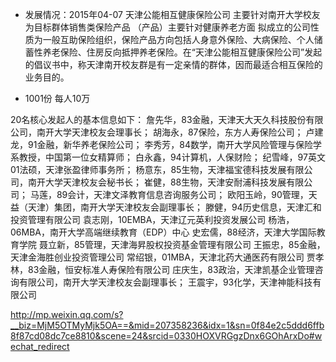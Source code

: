 - 发展情况：2015年04-07 天津公能相互健康保险公司 主要针对南开大学校友为目标群体销售类保险产品 （产品）主要针对健康养老方面
拟成立的公司性质为一般互助保险组织，保险产品方向包括人身意外保险、大病保险、个人储蓄性养老保险、住房反向抵押养老保险。在“天津公能相互健康保险公司”发起的倡议书中，称天津南开校友群是有一定亲情的群体，因而最适合相互保险的业务目的。

- 1001份 每人10万

20名核心发起人的基本信息如下：
詹先华，83金融，天津天大天久科技股份有限公司，南开大学天津校友会理事长；
胡海永，87保险，东方人寿保险公司；
卢建龙，91金融，新华养老保险公司；
李秀芳，84数学，南开大学风险管理与保险学系教授，中国第一位女精算师；
白永鑫，94计算机，人保财险；
纪雪峰，97英文01法硕，天津张盈律师事务所；
杨意东，85生物，天津福宝德科技发展有限公司，南开大学天津校友会秘书长；
崔健，88生物，天津安耐浦科技发展有限公司；
马莲，89会计，天津文泽教育信息咨询服务公司；
欧阳玉岭，90管理，天益（天津）集团，南开大学天津校友会副理事长；
滕健，94历史信息，天津汇和投资管理有限公司
袁志刚，10EMBA，天津辽元英利投资发展公司
杨浩，06MBA，南开大学高端继续教育（EDP）中心
史宏儒，88经济，天津大学国际教育学院
聂立新，85管理，天津海昇股权投资基金管理有限公司
王振忠，85金融，天津金海胜创业投资管理公司
常绍银，01MBA，天津北药大通医药有限公司
贾孝林，83金融，恒安标准人寿保险有限公司
庄庆生，83政治，天津凯基企业管理咨询有限公司，南开大学天津校友会副理事长；
王震宇，93化学，天津神能科技有限公司

http://mp.weixin.qq.com/s?__biz=MjM5OTMyMjk5OA==&mid=207358236&idx=1&sn=0f84e2c5ddd6ffb8f87cd08dc7ce8810&scene=24&srcid=0330HOXVRGgzDnx6GOhArxDo#wechat_redirect
